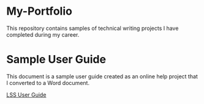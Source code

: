 # My-Portfolio
This repository contains samples of technical writing projects I have completed during my career. 
# Sample User Guide
This document is a sample user guide created as an online help project that I converted to a Word document.

[LSS User Guide](lss_user_guid.docx)
